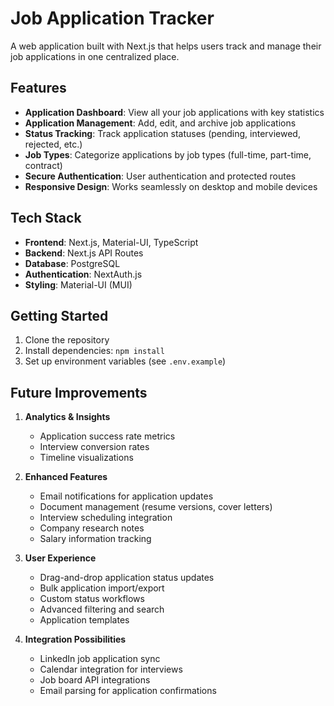 # Job Application Tracker

A web application built with Next.js that helps users track and manage their job applications in one centralized place.

## Features

- **Application Dashboard**: View all your job applications with key statistics
- **Application Management**: Add, edit, and archive job applications
- **Status Tracking**: Track application statuses (pending, interviewed, rejected, etc.)
- **Job Types**: Categorize applications by job types (full-time, part-time, contract)
- **Secure Authentication**: User authentication and protected routes
- **Responsive Design**: Works seamlessly on desktop and mobile devices

## Tech Stack

- **Frontend**: Next.js, Material-UI, TypeScript
- **Backend**: Next.js API Routes
- **Database**: PostgreSQL
- **Authentication**: NextAuth.js
- **Styling**: Material-UI (MUI)

## Getting Started

1. Clone the repository
2. Install dependencies: `npm install`
3. Set up environment variables (see `.env.example`)

## Future Improvements

1. **Analytics & Insights**

   - Application success rate metrics
   - Interview conversion rates
   - Timeline visualizations

2. **Enhanced Features**

   - Email notifications for application updates
   - Document management (resume versions, cover letters)
   - Interview scheduling integration
   - Company research notes
   - Salary information tracking

3. **User Experience**

   - Drag-and-drop application status updates
   - Bulk application import/export
   - Custom status workflows
   - Advanced filtering and search
   - Application templates

4. **Integration Possibilities**
   - LinkedIn job application sync
   - Calendar integration for interviews
   - Job board API integrations
   - Email parsing for application confirmations
